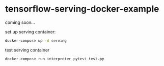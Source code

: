 # tensorflow-serving-docker-example
coming soon...

set up serving container:
```bash
docker-compose up -d serving
```

test serving container
```bash
docker-compose run interpreter pytest test.py
```
